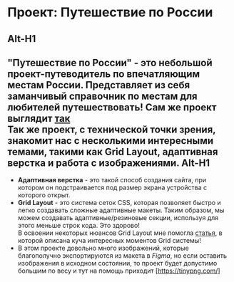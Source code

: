 # Проект: Путешествие по России
Alt-H1
------

"Путешествие по России" - это небольшой проект-путеводитель по впечатляющим местам России. Представляет из себя заманчивый справочник по местам для любителей путешествовать! Сам же проект выглядит [так](https://www.figma.com/file/5S2WSbEFL6awjVWJ0NWL8Q/Sprint-3_-Russia-_-desktop-mobile?node-id=28503%3A0)  
Так же проект, с технической точки зрения, знакомит нас с несколькими интересными темами, такими как **Grid Layout**, **адаптивная верстка** и **работа с изображениями**.
Alt-H1
------
* **Адаптивная верстка** - это такой способ создания сайта, при котором он подстраивается под размер экрана устройства с которого открыт.  
* **Grid Layout** - это система сеток CSS, которая позволяет быстро и легко создавать сложные адаптивные макеты. Таким образом, мы можем создавать адаптивные/резиновые секции, используя для этого меньше строк кода. Это здорово!  
В освоении некоторых нюансов Grid Layout мне помогла [статья](https://css-live.ru/css/bolshaya-statya-pro-gridy-css-grid-layout.html), в которой описана куча интересных моментов Grid системы!
* В этом проекте довольно много изображений, которые благополучно экспортируются из макета в *Figma*, но если оставить изображения в исходном состоянии, то проект будет допустимо большим по весу и тут на помощь приходит [https://tinypng.com/] 